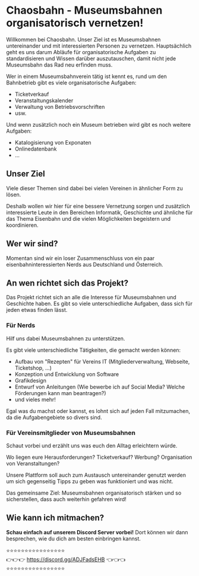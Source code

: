 # Chaosbahn - Museumsbahnen organisatorisch vernetzen!

Willkommen bei Chaosbahn. Unser Ziel ist es Museumsbahnen untereinander und mit interessierten Personen zu vernetzen.
Hauptsächlich geht es uns darum Abläufe für organisatorische Aufgaben zu standardisieren und Wissen darüber auszutauschen, damit nicht jede Museumsbahn das Rad neu erfinden muss.

Wer in einem Museumsbahnverein tätig ist kennt es, rund um den Bahnbetrieb gibt es viele organisatorische Aufgaben:

- Ticketverkauf
- Veranstaltungskalender
- Verwaltung von Betriebsvorschriften
- usw.

Und wenn zusätzlich noch ein Museum betrieben wird gibt es noch weitere Aufgaben:

- Katalogisierung von Exponaten
- Onlinedatenbank
- ...

## Unser Ziel

Viele dieser Themen sind dabei bei vielen Vereinen in ähnlicher Form zu lösen.

Deshalb wollen wir hier für eine bessere Vernetzung sorgen und zusätzlich interessierte Leute in den Bereichen Informatik, Geschichte und ähnliche für das Thema Eisenbahn und die vielen Möglichkeiten begeistern und koordinieren.

## Wer wir sind?

Momentan sind wir ein loser Zusammenschluss von ein paar eisenbahninteressierten Nerds aus Deutschland und Österreich.

## An wen richtet sich das Projekt?

Das Projekt richtet sich an alle die Interesse für Museumsbahnen und Geschichte haben.
Es gibt so viele unterschiedliche Aufgaben, dass sich für jeden etwas finden lässt.

### Für Nerds

Hilf uns dabei Museumsbahnen zu unterstützen. 

Es gibt viele unterschiedliche Tätigkeiten, die gemacht werden können: 

- Aufbau von "Rezepten" für Vereins IT (Mitgliederverwaltung, Webseite, Ticketshop, ...)
- Konzeption und Entwicklung von Software
- Grafikdesign
- Entwurf von Anleitungen (Wie bewerbe ich auf Social Media? Welche Förderungen kann man beantragen?)
- und vieles mehr!

Egal was du machst oder kannst, es lohnt sich auf jeden Fall mitzumachen, da die Aufgabengebiete so divers sind.

### Für Vereinsmitglieder von Museumsbahnen

Schaut vorbei und erzählt uns was euch den Alltag erleichtern würde.  

Wo liegen eure Herausforderungen? Ticketverkauf? Werbung? Organisation von Veranstaltungen?  

Unsere Plattform soll auch zum Austausch untereinander genutzt werden um sich gegenseitig Tipps zu geben was funktioniert und was nicht.

Das gemeinsame Ziel: Museumsbahnen organisatorisch stärken und so sicherstellen, dass auch weiterhin gefahren wird!

## Wie kann ich mitmachen? 

**Schau einfach auf unserem Discord Server vorbei!**
Dort können wir dann besprechen, wie du dich am besten einbringen kannst.

⭐⭐⭐⭐⭐⭐⭐⭐⭐⭐⭐⭐⭐⭐⭐⭐  
👉👉👉 https://discord.gg/ADJFadsEHB 👈👈👈  
⭐⭐⭐⭐⭐⭐⭐⭐⭐⭐⭐⭐⭐⭐⭐⭐  


